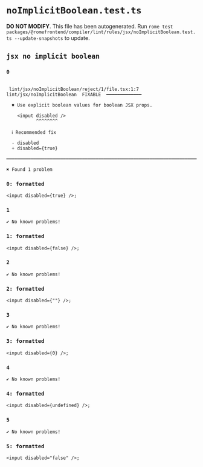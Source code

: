 # `noImplicitBoolean.test.ts`

**DO NOT MODIFY**. This file has been autogenerated. Run `rome test packages/@romefrontend/compiler/lint/rules/jsx/noImplicitBoolean.test.ts --update-snapshots` to update.

## `jsx no implicit boolean`

### `0`

```

 lint/jsx/noImplicitBoolean/reject/1/file.tsx:1:7 lint/jsx/noImplicitBoolean  FIXABLE  ━━━━━━━━━━━━━

  ✖ Use explicit boolean values for boolean JSX props.

    <input disabled />
           ^^^^^^^^

  ℹ Recommended fix

  - disabled
  + disabled={true}

━━━━━━━━━━━━━━━━━━━━━━━━━━━━━━━━━━━━━━━━━━━━━━━━━━━━━━━━━━━━━━━━━━━━━━━━━━━━━━━━━━━━━━━━━━━━━━━━━━━━

✖ Found 1 problem

```

### `0: formatted`

```
<input disabled={true} />;

```

### `1`

```
✔ No known problems!

```

### `1: formatted`

```
<input disabled={false} />;

```

### `2`

```
✔ No known problems!

```

### `2: formatted`

```
<input disabled={""} />;

```

### `3`

```
✔ No known problems!

```

### `3: formatted`

```
<input disabled={0} />;

```

### `4`

```
✔ No known problems!

```

### `4: formatted`

```
<input disabled={undefined} />;

```

### `5`

```
✔ No known problems!

```

### `5: formatted`

```
<input disabled="false" />;

```
